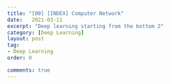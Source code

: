 ```yaml
---
title: "[00] [INDEX] Computer Network"
date:   2021-03-11
excerpt: "Deep learning starting from the bottom 2"
category: [Deep Learning]
layout: post
tag:
- Deep Learning
order: 0

comments: true
---
```


# 
